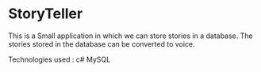 # StoryTeller

This is a Small application in which we can store stories in a database. The stories stored in the database can be converted to voice.

Technologies used :
c#
MySQL 
